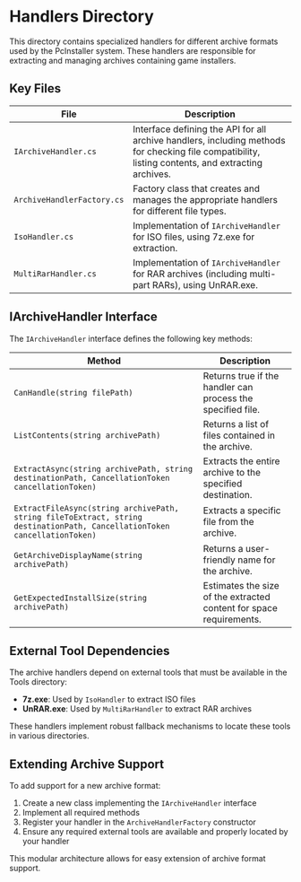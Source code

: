 # Handlers Directory

This directory contains specialized handlers for different archive formats used by the PcInstaller system. These handlers are responsible for extracting and managing archives containing game installers.

## Key Files

| File | Description |
|------|-------------|
| `IArchiveHandler.cs` | Interface defining the API for all archive handlers, including methods for checking file compatibility, listing contents, and extracting archives. |
| `ArchiveHandlerFactory.cs` | Factory class that creates and manages the appropriate handlers for different file types. |
| `IsoHandler.cs` | Implementation of `IArchiveHandler` for ISO files, using 7z.exe for extraction. |
| `MultiRarHandler.cs` | Implementation of `IArchiveHandler` for RAR archives (including multi-part RARs), using UnRAR.exe. |

## IArchiveHandler Interface

The `IArchiveHandler` interface defines the following key methods:

| Method | Description |
|--------|-------------|
| `CanHandle(string filePath)` | Returns true if the handler can process the specified file. |
| `ListContents(string archivePath)` | Returns a list of files contained in the archive. |
| `ExtractAsync(string archivePath, string destinationPath, CancellationToken cancellationToken)` | Extracts the entire archive to the specified destination. |
| `ExtractFileAsync(string archivePath, string fileToExtract, string destinationPath, CancellationToken cancellationToken)` | Extracts a specific file from the archive. |
| `GetArchiveDisplayName(string archivePath)` | Returns a user-friendly name for the archive. |
| `GetExpectedInstallSize(string archivePath)` | Estimates the size of the extracted content for space requirements. |

## External Tool Dependencies

The archive handlers depend on external tools that must be available in the Tools directory:

- **7z.exe**: Used by `IsoHandler` to extract ISO files
- **UnRAR.exe**: Used by `MultiRarHandler` to extract RAR archives

These handlers implement robust fallback mechanisms to locate these tools in various directories.

## Extending Archive Support

To add support for a new archive format:

1. Create a new class implementing the `IArchiveHandler` interface
2. Implement all required methods
3. Register your handler in the `ArchiveHandlerFactory` constructor
4. Ensure any required external tools are available and properly located by your handler

This modular architecture allows for easy extension of archive format support.